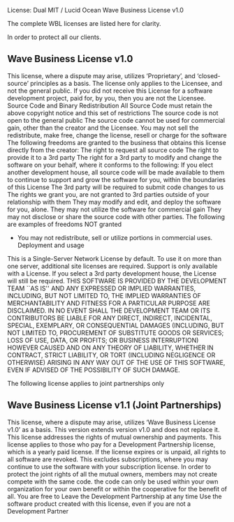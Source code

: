 ﻿License: Dual MIT / Lucid Ocean Wave Business License v1.0

The complete WBL licenses are listed here for clarity.

In order to protect all our clients.

## Wave Business License v1.0

This license, where a dispute may arise, utilizes ‘Proprietary’, and ‘closed-source’ principles as a basis.
The license only applies to the Licensee, and not the general public. If you did not receive this License for a software development project, paid for, by you, then you are not the Licensee.
Source Code and Binary Redistribution
All Source Code must retain the above copyright notice and this set of restrictions
The source code is not open to the general public
The source code cannot be used for commercial gain, other than the creator and the Licensee.
You may not sell the redistribute, make free, change the license, resell or charge for the software
The following freedoms are granted to the business that obtains this license directly from the creator:
The right to request all source code
The right to provide it to a 3rd party
The right for a 3rd party to modify and change the software on your behalf, where it conforms to the following:
If you elect another development house, all source code will be made available to them to continue to support and grow the software for you, within the boundaries of this License
The 3rd party will be required to submit code changes to us
The rights we grant you, are not granted to 3rd parties outside of your relationship with them
They may modify and edit, and deploy the software for you, alone.
They may not utilize the software for commercial gain
They may not disclose or share the source code with other parties.
The following are examples of freedoms NOT granted
- You may not redistribute, sell or utilize portions in commercial uses.
Deployment and usage


This is a Single-Server Network License by default. To use it on more than one server, additional site licenses are required.
Support is only available with a License. If you select a 3rd party development house, the License will still be required.
THIS SOFTWARE IS PROVIDED BY THE DEVELOPMENT TEAM ``AS IS'' AND ANY EXPRESSED OR IMPLIED WARRANTIES, INCLUDING, BUT NOT LIMITED TO, THE IMPLIED WARRANTIES OF MERCHANTABILITY AND FITNESS FOR A PARTICULAR PURPOSE ARE DISCLAIMED. IN NO EVENT SHALL THE DEVELOPMENT TEAM OR ITS CONTRIBUTORS BE LIABLE FOR ANY DIRECT, INDIRECT, INCIDENTAL, SPECIAL, EXEMPLARY, OR CONSEQUENTIAL DAMAGES (INCLUDING, BUT NOT LIMITED TO, PROCUREMENT OF SUBSTITUTE GOODS OR SERVICES; LOSS OF USE, DATA, OR PROFITS; OR BUSINESS INTERRUPTION) HOWEVER CAUSED AND ON ANY THEORY OF LIABILITY, WHETHER IN CONTRACT, STRICT LIABILITY, OR TORT (INCLUDING NEGLIGENCE OR OTHERWISE) ARISING IN ANY WAY OUT OF THE USE OF THIS SOFTWARE, EVEN IF ADVISED OF THE POSSIBILITY OF SUCH DAMAGE.


The following license applies to joint partnerships only

## Wave Business License v1.1 (Joint Partnerships)

This license, where a dispute may arise, utilizes ‘Wave Business License v1.0’ as a basis. This version extends version v1.0 and does not replace it. This license addresses the rights of mutual ownership and payments.
This license applies to those who pay for a Development Partnership license, which is a yearly paid license. If the license expires or is unpaid, all rights to all software are revoked. This excludes subscriptions, where you may continue to use the software with your subscription license.
In order to protect the joint rights of all the mutual owners, 
members
may not create compete with the same code. 
the code can only be used within your own organization for your own benefit or within the cooperative for the benefit of all.
You are free to
Leave the Development Partnership at any time
Use the software product created with this license, even if you are not a Development Partner







